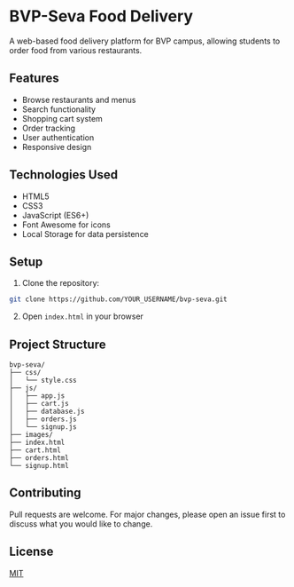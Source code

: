 # BVP-Seva Food Delivery

A web-based food delivery platform for BVP campus, allowing students to order food from various restaurants.

## Features

- Browse restaurants and menus
- Search functionality
- Shopping cart system
- Order tracking
- User authentication
- Responsive design

## Technologies Used

- HTML5
- CSS3
- JavaScript (ES6+)
- Font Awesome for icons
- Local Storage for data persistence

## Setup

1. Clone the repository:
```bash
git clone https://github.com/YOUR_USERNAME/bvp-seva.git
```

2. Open `index.html` in your browser

## Project Structure

```
bvp-seva/
├── css/
│   └── style.css
├── js/
│   ├── app.js
│   ├── cart.js
│   ├── database.js
│   ├── orders.js
│   └── signup.js
├── images/
├── index.html
├── cart.html
├── orders.html
└── signup.html
```

## Contributing

Pull requests are welcome. For major changes, please open an issue first to discuss what you would like to change.

## License

[MIT](https://choosealicense.com/licenses/mit/)